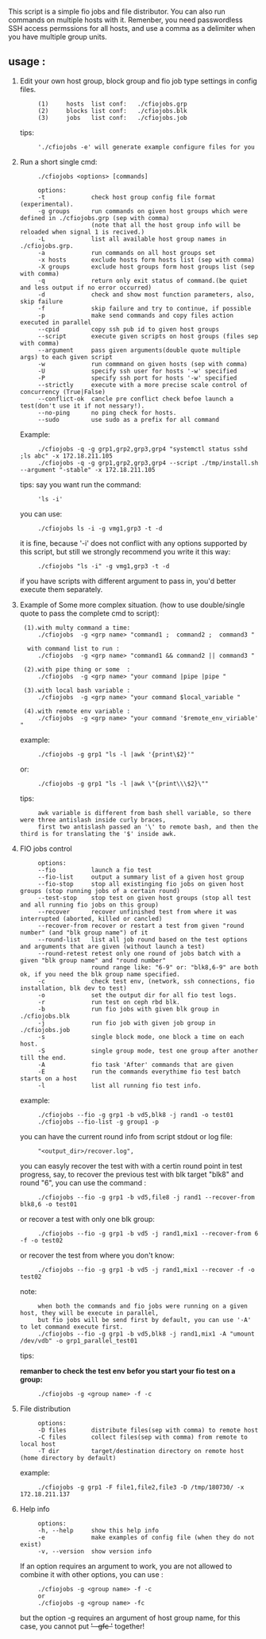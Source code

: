
This script is a simple fio jobs and file distributor. You can also run commands on multiple hosts with it.
Remenber, you need passwordless SSH access permssions for all hosts, and use a comma as a delimiter when you have multiple group units.

usage :
--------
1. Edit your own host group, block group and fio job type settings in config files.

            (1)     hosts  list conf:   ./cfiojobs.grp
            (2)     blocks list conf:   ./cfiojobs.blk
            (3)     jobs   list conf:   ./cfiojobs.job

    tips: 

            './cfiojobs -e' will generate example configure files for you

2. Run a short single cmd: 

            ./cfiojobs <options> [commands]

            options: 
            -t             check host group config file format (experimental).
            -g groups      run commands on given host groups which were defined in ./cfiojobs.grp (sep with comma)
                           (note that all the host group info will be reloaded when signal 1 is recived.)
            -L             list all available host group names in ./cfiojobs.grp.
            -a             run commands on all host groups set
            -x hosts       exclude hosts form hosts list (sep with comma)
            -X groups      exclude host groups form host groups list (sep with comma)
            -q             return only exit status of command.(be quiet and less output if no error occurred)
            -d             check and show most function parameters, also, skip failure
            -f             skip failure and try to continue, if possible
            -p             make send commands and copy files action executed in parallel
            --cpid         copy ssh pub id to given host groups 
            --script       execute given scripts on host groups (files sep with comma) 
            --argument     pass given arguments(double quote multiple args) to each given script  
            -w             run commmand on given hosts (sep with comma)
            -U             specify ssh user for hosts '-w' specified
            -P             specify ssh port for hosts '-w' specified
            --strictly     execute with a more precise scale control of concurrency (True|False)
            --conflict-ok  cancle pre conflict check befoe launch a test(don't use it if not nessary!).
            --no-ping      no ping check for hosts.
            --sudo         use sudo as a prefix for all command 

    Example: 
   
            ./cfiojobs -q -g grp1,grp2,grp3,grp4 "systemctl status sshd ;ls abc" -x 172.18.211.105
            ./cfiojobs -q -g grp1,grp2,grp3,grp4 --script ./tmp/install.sh --argument "-stable" -x 172.18.211.105

    tips:
    say you want run the command:
    
            'ls -i' 

    you can use: 

            ./cfiojobs ls -i -g vmg1,grp3 -t -d
      
    it is fine, because '-i' does not conflict with any options supported by this script,
    but still we strongly recommend you write it this way:

            ./cfiojobs "ls -i" -g vmg1,grp3 -t -d

    if you have scripts with different argument to pass in, you'd better execute them separately.

3. Example of Some more complex situation. (how to use double/single quote to pass the complete cmd to script):

        (1).with multy command a time:  
            ./cfiojobs  -g <grp name> "command1 ;  command2 ;  command3 "

         with command list to run :  
            ./cfiojobs  -g <grp name> "command1 && command2 || command3 "

        (2).with pipe thing or some  :  
            ./cfiojobs  -g <grp name> "your command |pipe |pipe "

        (3).with local bash variable :  
            ./cfiojobs  -g <grp name> "your command $local_variable "
            
        (4).with remote env variable :  
            ./cfiojobs  -g <grp name> "your command '$remote_env_viriable' " 

    example: 
            
            ./cfiojobs -g grp1 "ls -l |awk '{print\$2}'"
         
    or: 

            ./cfiojobs -g grp1 "ls -l |awk \"{print\\\$2}\""
       
    tips: 

            awk variable is different from bash shell variable, so there were three antislash inside curly braces,
            first two antislash passed an '\' to remote bash, and then the third is for translating the '$' inside awk.

4. FIO jobs control
    
            options:
            --fio          launch a fio test
            --fio-list     output a summary list of a given host group
            --fio-stop     stop all existinging fio jobs on given host groups (stop running jobs of a certain round)
            --test-stop    stop test on given host groups (stop all test and all running fio jobs on this group)
            --recover      recover unfinished test from where it was interrupted (aborted, killed or cancled)
            --recover-from recover or restart a test from given "round number" (and "blk group name") of it
            --round-list   list all job round based on the test options and arguments that are given (without launch a test)
            --round-retest retest only one round of jobs batch with a given "blk group name" and "round number"
                           round range like: "6-9" or: "blk8,6-9" are both ok, if you need the blk group name specified.
            -c             check test env, (network, ssh connections, fio installation, blk dev to test)
            -o             set the output dir for all fio test logs.
            -r             run test on ceph rbd blk.
            -b             run fio jobs with given blk group in ./cfiojobs.blk
            -j             run fio job with given job group in ./cfiojobs.job
            -s             single block mode, one block a time on each host.
            -S             single group mode, test one group after another till the end.
            -A             fio task 'After' commands that are given
            -E             run the commands everythime fio test batch starts on a host 
            -l             list all running fio test info.

    example: 

            ./cfiojobs --fio -g grp1 -b vd5,blk8 -j rand1 -o test01 
            ./cfiojobs --fio-list -g group1 -p
        
    you can have the current round info from script stdout or log file:
    
            "<output_dir>/recover.log", 
    you can easyly recover the test with with a certin round point in test progress, say, to recover the previous test with blk 
    target "blk8" and round "6", you can use the command :         

            ./cfiojobs --fio -g grp1 -b vd5,file8 -j rand1 --recover-from blk8,6 -o test01 
        
    or recover a test with only one blk group:
    
            ./cfiojobs --fio -g grp1 -b vd5 -j rand1,mix1 --recover-from 6 -f -o test02 
    
    or recover the test from where you don't know:
    
            ./cfiojobs --fio -g grp1 -b vd5 -j rand1,mix1 --recover -f -o test02 
    
    note:
        
            when both the commands and fio jobs were running on a given host, they will be execute in parallel,
            but fio jobs will be send first by default, you can use '-A' to let command execute first.
            ./cfiojobs --fio -g grp1 -b vd5,blk8 -j rand1,mix1 -A "umount /dev/vdb" -o grp1_parallel_test01

    tips:

    **remanber to check the test env befor you start your fio test on a group:**
    
            ./cfiojobs -g <group name> -f -c

5. File distribution

            options:
            -D files       distribute files(sep with comma) to remote host
            -C files       collect files(sep with comma) from remote to local host
            -T dir         target/destination directory on remote host (home directory by default)

    example: 
    
            ./cfiojobs -g grp1 -F file1,file2,file3 -D /tmp/180730/ -x 172.18.211.137

6. Help info

            options:
            -h, --help     show this help info
            -e             make examples of config file (when they do not exist)
            -v, --version  show version info

    If an option requires an argument to work, you are not allowed to combine it with other options,
    you can use :

            ./cfiojobs -g <group name> -f -c 
            or 
            ./cfiojobs -g <group name> -fc 

    but the option -g requires an argument of host group name, for this case, you cannot put ~~' -gfc '~~ together!

